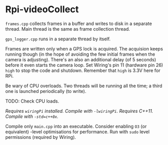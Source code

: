 # Rpi-videoCollect

`frames.cpp` collects frames in a buffer and writes to disk in a separate thread. Main thread is the same as frame collection thread.

`gps_logger.cpp` runs in a separate thread by itself.

Frames are written only when a GPS lock is acquired. The acquision keeps running though (in the hope of avoiding the few initial frames when the camera is adjusting). There's an also an additional delay (of 5 seconds) before it even starts the camera loop. Set Wiring's pin 11 (hardware pin 26) `high` to stop the code and shutdown. Remember that `high` is 3.3V here for RPi.

Be wary of CPU overloads. Two threads will be running all the time; a third one is launched periodically (to write).

TODO:
Check CPU loads.

*Requires `wiringPi` installed. Compile with `-lwiringPi`.*
*Requires C++11. Compile with `-std=c++0x`.*

Compile only `main.cpp` into an executable. Consider enabling `O3` (or equivalent) -level optimisations for performance.
Run with `sudo` level permissions (required by Wiring).
